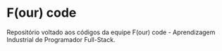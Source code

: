 # F(our) code
Repositório voltado aos códigos da equipe F(our) code - Aprendizagem Industrial de Programador Full-Stack.
